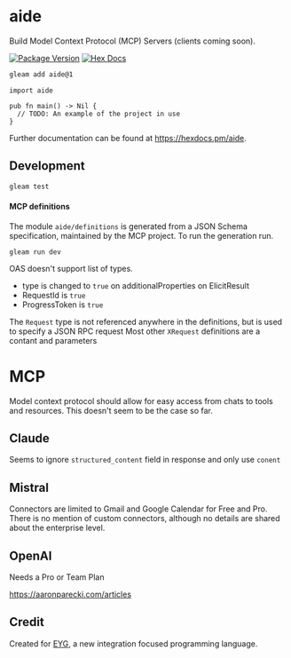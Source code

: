 # aide

Build Model Context Protocol (MCP) Servers (clients coming soon).

[![Package Version](https://img.shields.io/hexpm/v/aide)](https://hex.pm/packages/aide)
[![Hex Docs](https://img.shields.io/badge/hex-docs-ffaff3)](https://hexdocs.pm/aide/)

```sh
gleam add aide@1
```
```gleam
import aide

pub fn main() -> Nil {
  // TODO: An example of the project in use
}
```

Further documentation can be found at <https://hexdocs.pm/aide>.

## Development

```sh
gleam test 
```

#### MCP definitions

The module `aide/definitions` is generated from a JSON Schema specification, maintained by the MCP project.
To run the generation run.

```
gleam run dev
```

OAS doesn't support list of types.

- type is changed to `true` on additionalProperties on ElicitResult
- RequestId is `true`
- ProgressToken is `true`

The `Request` type is not referenced anywhere in the definitions, but is used to specify a JSON RPC request
Most other `XRequest` definitions are a contant and parameters


# MCP

Model context protocol should allow for easy access from chats to tools and resources.
This doesn't seem to be the case so far.

## Claude

Seems to ignore `structured_content` field in response and only use `conent`

## Mistral

Connectors are limited to Gmail and Google Calendar for Free and Pro.
There is no mention of custom connectors, although no details are shared about the enterprise level.

## OpenAI

Needs a Pro or Team Plan 

https://aaronparecki.com/articles

## Credit

Created for [EYG](https://eyg.run/), a new integration focused programming language.
